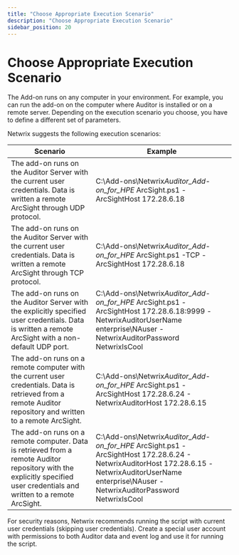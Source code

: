 ```yaml
---
title: "Choose Appropriate Execution Scenario"
description: "Choose Appropriate Execution Scenario"
sidebar_position: 20
---
```


# Choose Appropriate Execution Scenario

The Add-on runs on any computer in your environment. For example, you can run the add-on on the
computer where Auditor is installed or on a remote server. Depending on the execution scenario you
choose, you have to define a different set of parameters.

Netwrix suggests the following execution scenarios:

| Scenario                                                                                                                                                                  | Example                                                                                                                                                                                            |
| ------------------------------------------------------------------------------------------------------------------------------------------------------------------------- | -------------------------------------------------------------------------------------------------------------------------------------------------------------------------------------------------- |
| The add-on runs on the Auditor Server with the current user credentials. Data is written a remote ArcSight through UDP protocol.                                          | C:\Add-ons\Netwrix*Auditor_Add-on_for_HPE* ArcSight.ps1 -ArcSightHost 172.28.6.18                                                                                                                  |
| The add-on runs on the Auditor Server with the current user credentials. Data is written a remote ArcSight through TCP protocol.                                          | C:\Add-ons\Netwrix*Auditor_Add-on_for_HPE* ArcSight.ps1 -TCP -ArcSightHost 172.28.6.18                                                                                                             |
| The add-on runs on the Auditor Server with the explicitly specified user credentials. Data is written a remote ArcSight with a non-default UDP port.                      | C:\Add-ons\Netwrix*Auditor_Add-on_for_HPE* ArcSight.ps1 -ArcSightHost 172.28.6.18:9999 -NetwrixAuditorUserName enterprise\NAuser - NetwrixAuditorPassword NetwrixIsCool                            |
| The add-on runs on a remote computer with the current user credentials. Data is retrieved from a remote Auditor repository and written to a remote ArcSight.              | C:\Add-ons\Netwrix*Auditor_Add-on_for_HPE* ArcSight.ps1 -ArcSightHost 172.28.6.24 - NetwrixAuditorHost 172.28.6.15                                                                                 |
| The add-on runs on a remote computer. Data is retrieved from a remote Auditor repository with the explicitly specified user credentials and written to a remote ArcSight. | C:\Add-ons\Netwrix*Auditor_Add-on_for_HPE* ArcSight.ps1 -ArcSightHost 172.28.6.24 - NetwrixAuditorHost 172.28.6.15 -NetwrixAuditorUserName enterprise\NAuser -NetwrixAuditorPassword NetwrixIsCool |

For security reasons, Netwrix recommends running the script with current user credentials (skipping
user credentials). Create a special user account with permissions to both Auditor data and event log
and use it for running the script.
